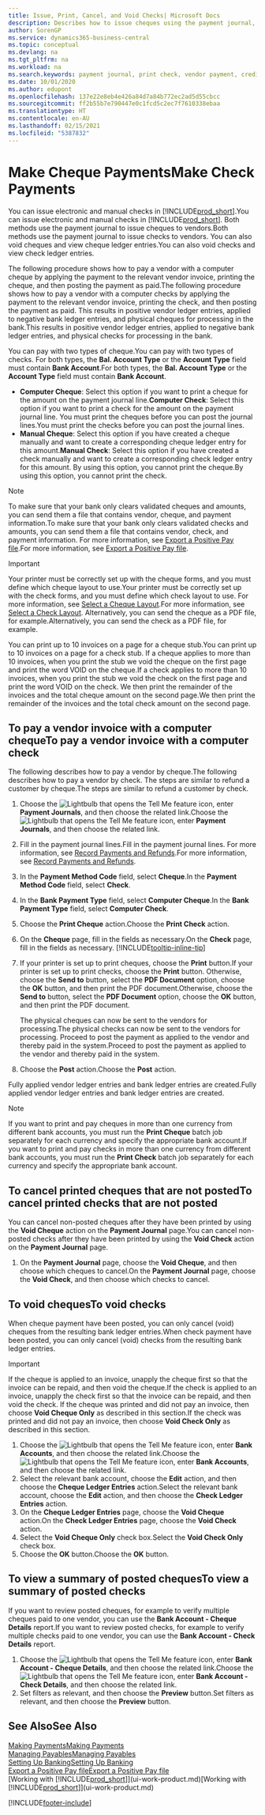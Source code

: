 ```yaml
---
title: Issue, Print, Cancel, and Void Checks| Microsoft Docs
description: Describes how to issue cheques using the payment journal, print cheques, and void or view cheque ledger entries in Business Central.
author: SorenGP
ms.service: dynamics365-business-central
ms.topic: conceptual
ms.devlang: na
ms.tgt_pltfrm: na
ms.workload: na
ms.search.keywords: payment journal, print check, vendor payment, creditor, debt, balance due, AP
ms.date: 10/01/2020
ms.author: edupont
ms.openlocfilehash: 137e22e8eb4e426a84d7a84b772ec2ad5d55cbcc
ms.sourcegitcommit: ff2b55b7e790447e0c1fcd5c2ec7f7610338ebaa
ms.translationtype: HT
ms.contentlocale: en-AU
ms.lasthandoff: 02/15/2021
ms.locfileid: "5387832"
---
```

# <a name="make-check-payments"></a><span data-ttu-id="6bf44-103">Make Cheque Payments</span><span class="sxs-lookup"><span data-stu-id="6bf44-103">Make Check Payments</span></span>

<span data-ttu-id="6bf44-104">You can issue electronic and manual checks in [!INCLUDE[prod_short](includes/prod_short.md)].</span><span class="sxs-lookup"><span data-stu-id="6bf44-104">You can issue electronic and manual checks in [!INCLUDE[prod_short](includes/prod_short.md)].</span></span> <span data-ttu-id="6bf44-105">Both methods use the payment journal to issue cheques to vendors.</span><span class="sxs-lookup"><span data-stu-id="6bf44-105">Both methods use the payment journal to issue checks to vendors.</span></span> <span data-ttu-id="6bf44-106">You can also void cheques and view cheque ledger entries.</span><span class="sxs-lookup"><span data-stu-id="6bf44-106">You can also void checks and view check ledger entries.</span></span>

<span data-ttu-id="6bf44-107">The following procedure shows how to pay a vendor with a computer cheque by applying the payment to the relevant vendor invoice, printing the cheque, and then posting the payment as paid.</span><span class="sxs-lookup"><span data-stu-id="6bf44-107">The following procedure shows how to pay a vendor with a computer checks by applying the payment to the relevant vendor invoice, printing the check, and then posting the payment as paid.</span></span> <span data-ttu-id="6bf44-108">This results in positive vendor ledger entries, applied to negative bank ledger entries, and physical cheques for processing in the bank.</span><span class="sxs-lookup"><span data-stu-id="6bf44-108">This results in positive vendor ledger entries, applied to negative bank ledger entries, and physical checks for processing in the bank.</span></span>

<span data-ttu-id="6bf44-109">You can pay with two types of cheque.</span><span class="sxs-lookup"><span data-stu-id="6bf44-109">You can pay with two types of checks.</span></span> <span data-ttu-id="6bf44-110">For both types, the **Bal. Account Type** or the **Account Type** field must contain **Bank Account**.</span><span class="sxs-lookup"><span data-stu-id="6bf44-110">For both types, the **Bal. Account Type** or the **Account Type** field must contain **Bank Account**.</span></span>

- <span data-ttu-id="6bf44-111">**Computer Cheque**: Select this option if you want to print a cheque for the amount on the payment journal line.</span><span class="sxs-lookup"><span data-stu-id="6bf44-111">**Computer Check**: Select this option if you want to print a check for the amount on the payment journal line.</span></span> <span data-ttu-id="6bf44-112">You must print the cheques before you can post the journal lines.</span><span class="sxs-lookup"><span data-stu-id="6bf44-112">You must print the checks before you can post the journal lines.</span></span>
- <span data-ttu-id="6bf44-113">**Manual Cheque**: Select this option if you have created a cheque manually and want to create a corresponding cheque ledger entry for this amount.</span><span class="sxs-lookup"><span data-stu-id="6bf44-113">**Manual Check**: Select this option if you have created a check manually and want to create a corresponding check ledger entry for this amount.</span></span> <span data-ttu-id="6bf44-114">By using this option, you cannot print the cheque.</span><span class="sxs-lookup"><span data-stu-id="6bf44-114">By using this option, you cannot print the check.</span></span>

> [!NOTE]  
> <span data-ttu-id="6bf44-115">To make sure that your bank only clears validated cheques and amounts, you can send them a file that contains vendor, cheque, and payment information.</span><span class="sxs-lookup"><span data-stu-id="6bf44-115">To make sure that your bank only clears validated checks and amounts, you can send them a file that contains vendor, check, and payment information.</span></span> <span data-ttu-id="6bf44-116">For more information, see [Export a Positive Pay file](finance-how-positive-pay.md).</span><span class="sxs-lookup"><span data-stu-id="6bf44-116">For more information, see [Export a Positive Pay file](finance-how-positive-pay.md).</span></span>

> [!IMPORTANT]
> <span data-ttu-id="6bf44-117">Your printer must be correctly set up with the cheque forms, and you must define which cheque layout to use.</span><span class="sxs-lookup"><span data-stu-id="6bf44-117">Your printer must be correctly set up with the check forms, and you must define which check layout to use.</span></span> <span data-ttu-id="6bf44-118">For more information, see [Select a Cheque Layout](finance-how-define-check-layouts.md).</span><span class="sxs-lookup"><span data-stu-id="6bf44-118">For more information, see [Select a Check Layout](finance-how-define-check-layouts.md).</span></span> <span data-ttu-id="6bf44-119">Alternatively, you can send the cheque as a PDF file, for example.</span><span class="sxs-lookup"><span data-stu-id="6bf44-119">Alternatively, you can send the check as a PDF file, for example.</span></span>  

<span data-ttu-id="6bf44-120">You can print up to 10 invoices on a page for a cheque stub.</span><span class="sxs-lookup"><span data-stu-id="6bf44-120">You can print up to 10 invoices on a page for a check stub.</span></span> <span data-ttu-id="6bf44-121">If a cheque applies to more than 10 invoices, when you print the stub we void the cheque on the first page and print the word VOID on the cheque.</span><span class="sxs-lookup"><span data-stu-id="6bf44-121">If a check applies to more than 10 invoices, when you print the stub we void the check on the first page and print the word VOID on the check.</span></span> <span data-ttu-id="6bf44-122">We then print the remainder of the invoices and the total cheque amount on the second page.</span><span class="sxs-lookup"><span data-stu-id="6bf44-122">We then print the remainder of the invoices and the total check amount on the second page.</span></span>

## <a name="to-pay-a-vendor-invoice-with-a-computer-check"></a><span data-ttu-id="6bf44-123">To pay a vendor invoice with a computer cheque</span><span class="sxs-lookup"><span data-stu-id="6bf44-123">To pay a vendor invoice with a computer check</span></span>
<span data-ttu-id="6bf44-124">The following describes how to pay a vendor by cheque.</span><span class="sxs-lookup"><span data-stu-id="6bf44-124">The following describes how to pay a vendor by check.</span></span> <span data-ttu-id="6bf44-125">The steps are similar to refund a customer by cheque.</span><span class="sxs-lookup"><span data-stu-id="6bf44-125">The steps are similar to refund a customer by check.</span></span>

1. <span data-ttu-id="6bf44-126">Choose the ![Lightbulb that opens the Tell Me feature](media/ui-search/search_small.png "Tell me what you want to do") icon, enter **Payment Journals**, and then choose the related link.</span><span class="sxs-lookup"><span data-stu-id="6bf44-126">Choose the ![Lightbulb that opens the Tell Me feature](media/ui-search/search_small.png "Tell me what you want to do") icon, enter **Payment Journals**, and then choose the related link.</span></span>
2. <span data-ttu-id="6bf44-127">Fill in the payment journal lines.</span><span class="sxs-lookup"><span data-stu-id="6bf44-127">Fill in the payment journal lines.</span></span> <span data-ttu-id="6bf44-128">For more information, see [Record Payments and Refunds](payables-how-post-payments-refunds.md).</span><span class="sxs-lookup"><span data-stu-id="6bf44-128">For more information, see [Record Payments and Refunds](payables-how-post-payments-refunds.md).</span></span>
3. <span data-ttu-id="6bf44-129">In the **Payment Method Code** field, select **Cheque**.</span><span class="sxs-lookup"><span data-stu-id="6bf44-129">In the **Payment Method Code** field, select **Check**.</span></span>
4. <span data-ttu-id="6bf44-130">In the **Bank Payment Type** field, select **Computer Cheque**.</span><span class="sxs-lookup"><span data-stu-id="6bf44-130">In the **Bank Payment Type** field, select **Computer Check**.</span></span>
5. <span data-ttu-id="6bf44-131">Choose the **Print Cheque** action.</span><span class="sxs-lookup"><span data-stu-id="6bf44-131">Choose the **Print Check** action.</span></span>
6. <span data-ttu-id="6bf44-132">On the **Cheque** page, fill in the fields as necessary.</span><span class="sxs-lookup"><span data-stu-id="6bf44-132">On the **Check** page, fill in the fields as necessary.</span></span> [!INCLUDE[tooltip-inline-tip](includes/tooltip-inline-tip_md.md)]
7. <span data-ttu-id="6bf44-133">If your printer is set up to print cheques, choose the **Print** button.</span><span class="sxs-lookup"><span data-stu-id="6bf44-133">If your printer is set up to print checks, choose the **Print** button.</span></span> <span data-ttu-id="6bf44-134">Otherwise, choose the **Send to** button, select the **PDF Document** option, choose the **OK** button, and then print the PDF document.</span><span class="sxs-lookup"><span data-stu-id="6bf44-134">Otherwise, choose the **Send to** button, select the **PDF Document** option, choose the **OK** button, and then print the PDF document.</span></span>

    <span data-ttu-id="6bf44-135">The physical cheques can now be sent to the vendors for processing.</span><span class="sxs-lookup"><span data-stu-id="6bf44-135">The physical checks can now be sent to the vendors for processing.</span></span> <span data-ttu-id="6bf44-136">Proceed to post the payment as applied to the vendor and thereby paid in the system.</span><span class="sxs-lookup"><span data-stu-id="6bf44-136">Proceed to post the payment as applied to the vendor and thereby paid in the system.</span></span>
8. <span data-ttu-id="6bf44-137">Choose the **Post** action.</span><span class="sxs-lookup"><span data-stu-id="6bf44-137">Choose the **Post** action.</span></span>

<span data-ttu-id="6bf44-138">Fully applied vendor ledger entries and bank ledger entries are created.</span><span class="sxs-lookup"><span data-stu-id="6bf44-138">Fully applied vendor ledger entries and bank ledger entries are created.</span></span>

> [!NOTE]  
> <span data-ttu-id="6bf44-139">If you want to print and pay cheques in more than one currency from different bank accounts, you must run the **Print Cheque** batch job separately for each currency and specify the appropriate bank account.</span><span class="sxs-lookup"><span data-stu-id="6bf44-139">If you want to print and pay checks in more than one currency from different bank accounts, you must run the **Print Check** batch job separately for each currency and specify the appropriate bank account.</span></span>

## <a name="to-cancel-printed-checks-that-are-not-posted"></a><span data-ttu-id="6bf44-140">To cancel printed cheques that are not posted</span><span class="sxs-lookup"><span data-stu-id="6bf44-140">To cancel printed checks that are not posted</span></span>
<span data-ttu-id="6bf44-141">You can cancel non-posted cheques after they have been printed by using the **Void Cheque** action on the **Payment Journal** page.</span><span class="sxs-lookup"><span data-stu-id="6bf44-141">You can cancel non-posted checks after they have been printed by using the **Void Check** action on the **Payment Journal** page.</span></span>

1. <span data-ttu-id="6bf44-142">On the **Payment Journal** page, choose the **Void Cheque**, and then choose which cheques to cancel.</span><span class="sxs-lookup"><span data-stu-id="6bf44-142">On the **Payment Journal** page, choose the **Void Check**, and then choose which checks to cancel.</span></span>

## <a name="to-void-checks"></a><span data-ttu-id="6bf44-143">To void cheques</span><span class="sxs-lookup"><span data-stu-id="6bf44-143">To void checks</span></span>

<span data-ttu-id="6bf44-144">When cheque payment have been posted, you can only cancel (void) cheques from the resulting bank ledger entries.</span><span class="sxs-lookup"><span data-stu-id="6bf44-144">When check payment have been posted, you can only cancel (void) checks from the resulting bank ledger entries.</span></span>

> [!IMPORTANT]
> <span data-ttu-id="6bf44-145">If the cheque is applied to an invoice, unapply the cheque first so that the invoice can be repaid, and then void the cheque.</span><span class="sxs-lookup"><span data-stu-id="6bf44-145">If the check is applied to an invoice, unapply the check first so that the invoice can be repaid, and then void the check.</span></span> <span data-ttu-id="6bf44-146">If the cheque was printed and did not pay an invoice, then choose **Void Cheque Only** as described in this section.</span><span class="sxs-lookup"><span data-stu-id="6bf44-146">If the check was printed and did not pay an invoice, then choose **Void Check Only** as described in this section.</span></span>

1. <span data-ttu-id="6bf44-147">Choose the ![Lightbulb that opens the Tell Me feature](media/ui-search/search_small.png "Tell me what you want to do") icon, enter **Bank Accounts**, and then choose the related link.</span><span class="sxs-lookup"><span data-stu-id="6bf44-147">Choose the ![Lightbulb that opens the Tell Me feature](media/ui-search/search_small.png "Tell me what you want to do") icon, enter **Bank Accounts**, and then choose the related link.</span></span>
2. <span data-ttu-id="6bf44-148">Select the relevant bank account, choose the **Edit** action, and then choose the **Cheque Ledger Entries** action.</span><span class="sxs-lookup"><span data-stu-id="6bf44-148">Select the relevant bank account, choose the **Edit** action, and then choose the **Check Ledger Entries** action.</span></span>
3. <span data-ttu-id="6bf44-149">On the **Cheque Ledger Entries** page, choose the **Void Cheque** action.</span><span class="sxs-lookup"><span data-stu-id="6bf44-149">On the **Check Ledger Entries** page, choose the **Void Check** action.</span></span>
4. <span data-ttu-id="6bf44-150">Select the **Void Cheque Only** check box.</span><span class="sxs-lookup"><span data-stu-id="6bf44-150">Select the **Void Check Only** check box.</span></span>
5. <span data-ttu-id="6bf44-151">Choose the **OK** button.</span><span class="sxs-lookup"><span data-stu-id="6bf44-151">Choose the **OK** button.</span></span>

## <a name="to-view-a-summary-of-posted-checks"></a><span data-ttu-id="6bf44-152">To view a summary of posted cheques</span><span class="sxs-lookup"><span data-stu-id="6bf44-152">To view a summary of posted checks</span></span>
<span data-ttu-id="6bf44-153">If you want to review posted cheques, for example to verify multiple cheques paid to one vendor, you can use the **Bank Account - Cheque Details** report.</span><span class="sxs-lookup"><span data-stu-id="6bf44-153">If you want to review posted checks, for example to verify multiple checks paid to one vendor, you can use the **Bank Account - Check Details** report.</span></span>
1. <span data-ttu-id="6bf44-154">Choose the ![Lightbulb that opens the Tell Me feature](media/ui-search/search_small.png "Tell me what you want to do") icon, enter **Bank Account - Cheque Details**, and then choose the related link.</span><span class="sxs-lookup"><span data-stu-id="6bf44-154">Choose the ![Lightbulb that opens the Tell Me feature](media/ui-search/search_small.png "Tell me what you want to do") icon, enter **Bank Account - Check Details**, and then choose the related link.</span></span>
2. <span data-ttu-id="6bf44-155">Set filters as relevant, and then choose the **Preview** button.</span><span class="sxs-lookup"><span data-stu-id="6bf44-155">Set filters as relevant, and then choose the **Preview** button.</span></span>

## <a name="see-also"></a><span data-ttu-id="6bf44-156">See Also</span><span class="sxs-lookup"><span data-stu-id="6bf44-156">See Also</span></span>
[<span data-ttu-id="6bf44-157">Making Payments</span><span class="sxs-lookup"><span data-stu-id="6bf44-157">Making Payments</span></span>](payables-make-payments.md)  
[<span data-ttu-id="6bf44-158">Managing Payables</span><span class="sxs-lookup"><span data-stu-id="6bf44-158">Managing Payables</span></span>](payables-manage-payables.md)  
[<span data-ttu-id="6bf44-159">Setting Up Banking</span><span class="sxs-lookup"><span data-stu-id="6bf44-159">Setting Up Banking</span></span>](bank-setup-banking.md)  
[<span data-ttu-id="6bf44-160">Export a Positive Pay file</span><span class="sxs-lookup"><span data-stu-id="6bf44-160">Export a Positive Pay file</span></span>](finance-how-positive-pay.md)  
<span data-ttu-id="6bf44-161">[Working with [!INCLUDE[prod_short](includes/prod_short.md)]](ui-work-product.md)</span><span class="sxs-lookup"><span data-stu-id="6bf44-161">[Working with [!INCLUDE[prod_short](includes/prod_short.md)]](ui-work-product.md)</span></span>  


[!INCLUDE[footer-include](includes/footer-banner.md)]